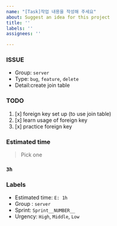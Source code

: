 ```yaml
---
name: "[Task]작업 내용을 작성해 주세요"
about: Suggest an idea for this project
title: ''
labels: ''
assignees: ''

---
```


### ISSUE
- Group:   `server`
- Type: `bug`, `feature`, `delete`
- Detail:create join table

### TODO
1. [x] foreign key set up (to use join table) 
2. [x] learn usage of foreign key 
3. [x] practice foreign key 


### Estimated time
> Pick one

### `3h`

### Labels
- Estimated time: `E: 1h`
- Group : `server`
- Sprint: `Sprint__NUMBER__`
- Urgency: `High`, `Middle`, `Low`

